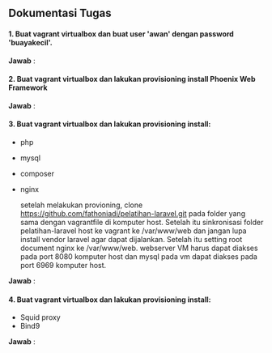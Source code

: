## Dokumentasi Tugas

#### 1. Buat vagrant virtualbox dan buat user 'awan' dengan password 'buayakecil'.

**Jawab** :

#### 2. Buat vagrant virtualbox dan lakukan provisioning install Phoenix Web Framework

**Jawab** :

#### 3. Buat vagrant virtualbox dan lakukan provisioning install:

- php
- mysql
- composer
- nginx

    setelah melakukan provioning, clone https://github.com/fathoniadi/pelatihan-laravel.git pada folder yang sama dengan vagrantfile di komputer host. Setelah itu sinkronisasi folder pelatihan-laravel host ke vagrant ke /var/www/web dan jangan lupa install vendor laravel agar dapat dijalankan. Setelah itu setting root document nginx ke /var/www/web. webserver VM harus dapat diakses pada port 8080 komputer host dan mysql pada vm dapat diakses pada port 6969 komputer host.

**Jawab** :

#### 4. Buat vagrant virtualbox dan lakukan provisioning install:

- Squid proxy
- Bind9

**Jawab** :